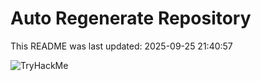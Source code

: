 # Auto Regenerate Repository

This README was last updated: 2025-09-25 21:40:57

 ![TryHackMe](https://tryhackme.com/badge/533634)